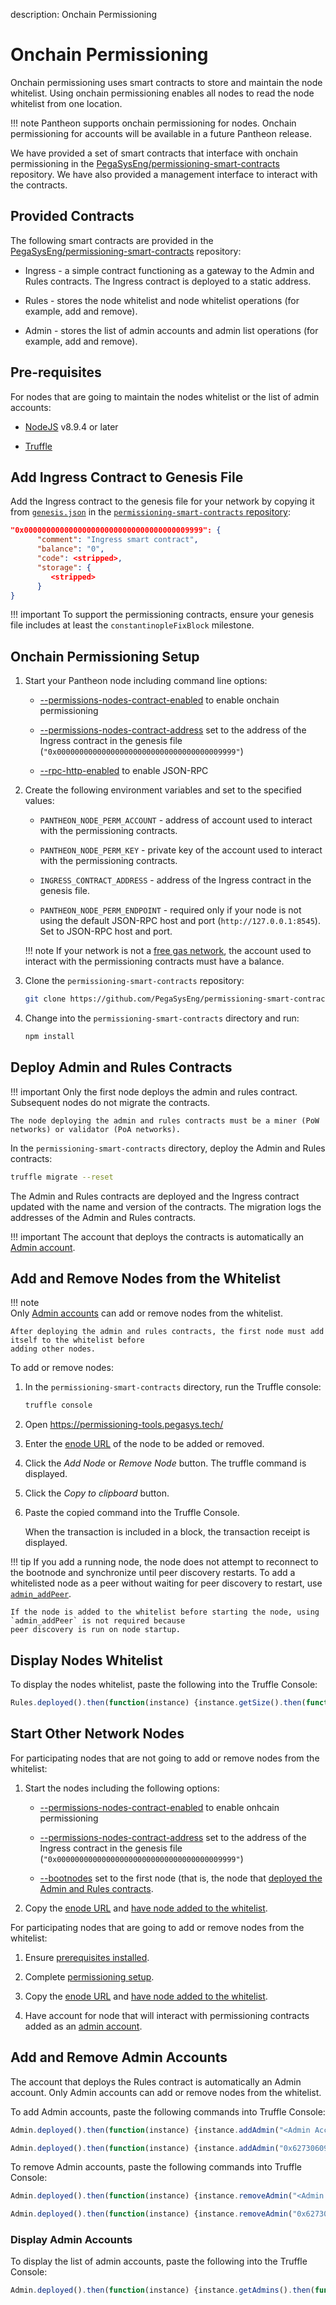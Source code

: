 description: Onchain Permissioning
<!--- END of page meta data -->

# Onchain Permissioning 

Onchain permissioning uses smart contracts to store and maintain the node whitelist. Using onchain permissioning
enables all nodes to read the node whitelist from one location. 
                                                                       
!!! note
    Pantheon supports onchain permissioning for nodes. Onchain permissioning for accounts will be available 
    in a future Pantheon release. 

We have provided a set of smart contracts that interface with onchain permissioning in the 
[PegaSysEng/permissioning-smart-contracts](https://github.com/PegaSysEng/permissioning-smart-contracts) repository. 
We have also provided a management interface to interact with the contracts. 

## Provided Contracts

The following smart contracts are provided in the [PegaSysEng/permissioning-smart-contracts](https://github.com/PegaSysEng/permissioning-smart-contracts) repository: 

* Ingress - a simple contract functioning as a gateway to the Admin and Rules contracts. The Ingress contract is deployed 
to a static address. 

* Rules - stores the node whitelist and node whitelist operations (for example, add and remove). 

* Admin - stores the list of admin accounts and admin list operations (for example, add and remove).

## Pre-requisites 

For nodes that are going to maintain the nodes whitelist or the list of admin accounts: 

* [NodeJS](https://nodejs.org/en/) v8.9.4 or later 

* [Truffle](https://truffleframework.com/docs/truffle/getting-started/installation)

## Add Ingress Contract to Genesis File

Add the Ingress contract to the genesis file for your network by copying it from [`genesis.json`](https://github.com/PegaSysEng/permissioning-smart-contracts/blob/master/genesis.json) 
in the [`permissioning-smart-contracts` repository](https://github.com/PegaSysEng/permissioning-smart-contracts): 
   
```json
"0x0000000000000000000000000000000000009999": {
      "comment": "Ingress smart contract",
      "balance": "0",
      "code": <stripped>,
      "storage": {
         <stripped>
      }
}
```

!!! important 
    To support the permissioning contracts, ensure your genesis file includes at least the `constantinopleFixBlock` milestone. 
    
## Onchain Permissioning Setup
   
1. Start your Pantheon node including command line options: 

    * [--permissions-nodes-contract-enabled](../Reference/Pantheon-CLI-Syntax.md#permissions-nodes-contract-enabled)
      to enable onchain permissioning

    * [--permissions-nodes-contract-address](../Reference/Pantheon-CLI-Syntax.md#permissions-nodes-contract-address)
      set to the address of the Ingress contract in the genesis file (`"0x0000000000000000000000000000000000009999"`)
      
    * [--rpc-http-enabled](../Reference/Pantheon-CLI-Syntax.md#rpc-http-enabled) to enable JSON-RPC

1. Create the following environment variables and set to the specified values: 

    * `PANTHEON_NODE_PERM_ACCOUNT` - address of account used to interact with the permissioning contracts. 

    * `PANTHEON_NODE_PERM_KEY` - private key of the account used to interact with the permissioning contracts.

    * `INGRESS_CONTRACT_ADDRESS` - address of the Ingress contract in the genesis file.  

    * `PANTHEON_NODE_PERM_ENDPOINT` - required only if your node is not using the default JSON-RPC host and port (`http://127.0.0.1:8545`). 
       Set to JSON-RPC host and port. 

    !!! note
        If your network is not a [free gas network](../Configuring-Pantheon/FreeGas.md), the account used to 
        interact with the permissioning contracts must have a balance. 

1. Clone the `permissioning-smart-contracts` repository: 

    ```bash 
    git clone https://github.com/PegaSysEng/permissioning-smart-contracts.git
    ```

1. Change into the `permissioning-smart-contracts` directory and run: 

    ```bash
    npm install
    ```

## Deploy Admin and Rules Contracts 

!!! important 
    Only the first node deploys the admin and rules contract. Subsequent nodes do not migrate the contracts. 
    
    The node deploying the admin and rules contracts must be a miner (PoW networks) or validator (PoA networks). 

In the `permissioning-smart-contracts` directory, deploy the Admin and Rules contracts: 

```bash
truffle migrate --reset
```

The Admin and Rules contracts are deployed and the Ingress contract updated with the name and version of the contracts. 
The migration logs the addresses of the Admin and Rules contracts. 

!!! important 
    The account that deploys the contracts is automatically an [Admin account](#add-and-remove-admin-accounts). 

## Add and Remove Nodes from the Whitelist 

!!! note  
    Only [Admin accounts](#add-and-remove-admin-accounts) can add or remove nodes from the whitelist. 

    After deploying the admin and rules contracts, the first node must add itself to the whitelist before 
    adding other nodes.
    
To add or remove nodes: 

1. In the `permissioning-smart-contracts` directory, run the Truffle console: 

    ```bash
    truffle console 
    ```

1. Open https://permissioning-tools.pegasys.tech/

1. Enter the [enode URL](../Configuring-Pantheon/Node-Keys.md#enode-url) of the node to be added or removed. 

1. Click the *Add Node* or *Remove Node* button. The truffle command is displayed.

1. Click the *Copy to clipboard* button. 

1. Paste the copied command into the Truffle Console. 

   When the transaction is included in a block, the transaction receipt is displayed. 
      

!!! tip
    If you add a running node, the node does not attempt to reconnect to the bootnode and synchronize until 
    peer discovery restarts.  To add a whitelisted node as a peer without waiting for peer discovery to restart, use [`admin_addPeer`](../Reference/JSON-RPC-API-Methods.md#admin_addpeer). 

    If the node is added to the whitelist before starting the node, using `admin_addPeer` is not required because
    peer discovery is run on node startup. 

## Display Nodes Whitelist 
 
To display the nodes whitelist, paste the following into the Truffle Console: 

```javascript
Rules.deployed().then(function(instance) {instance.getSize().then(function(txCount) {console.log("size of whitelist: " + txCount); var i=txCount; while(i>=0) {instance.getByIndex(i--).then(function(tx) {console.log(tx)})}});});
```

## Start Other Network Nodes 

For participating nodes that are not going to add or remove nodes from the whitelist:

1. Start the nodes including the following options: 

    * [--permissions-nodes-contract-enabled](../Reference/Pantheon-CLI-Syntax.md#permissions-nodes-contract-enabled)
     to enable onhcain permissioning
    
    * [--permissions-nodes-contract-address](../Reference/Pantheon-CLI-Syntax.md#permissions-nodes-contract-address)
     set to the address of the Ingress contract in the genesis file (`"0x0000000000000000000000000000000000009999"`)

    * [--bootnodes](../Reference/Pantheon-CLI-Syntax.md#bootnodes) set to the first node (that is, the node that [deployed
     the Admin and Rules contracts](#deploy-admin-and-rules-contracts).

1. Copy the [enode URL](../Configuring-Pantheon/Node-Keys.md#enode-url) and [have node added to the whitelist](#add-and-remove-nodes-from-the-whitelist).

For participating nodes that are going to add or remove nodes from the whitelist: 

1. Ensure [prerequisites installed](#pre-requisites).

1. Complete [permissioning setup](#onchain-permissioning-setup).

1. Copy the [enode URL](../Configuring-Pantheon/Node-Keys.md#enode-url) and [have node added to the whitelist](#add-and-remove-nodes-from-the-whitelist).

1. Have account for node that will interact with permissioning contracts added as an [admin account](#add-and-remove-admin-accounts). 

## Add and Remove Admin Accounts      

The account that deploys the Rules contract is automatically an Admin account. Only Admin accounts can
add or remove nodes from the whitelist.

To add Admin accounts, paste the following commands into Truffle Console:

```javascript tab="Truffle Console Command"
Admin.deployed().then(function(instance) {instance.addAdmin("<Admin Account>").then(function(tx) {console.log(tx)});});
```

```javascript tab="Example"
Admin.deployed().then(function(instance) {instance.addAdmin("0x627306090abaB3A6e1400e9345bC60c78a8BEf57").then(function(tx) {console.log(tx)});});
```

To remove Admin accounts, paste the following commands into Truffle Console:

```javascript tab="Truffle Console Command"
Admin.deployed().then(function(instance) {instance.removeAdmin("<Admin Account>").then(function(tx) {console.log(tx)});});
```

```javascript tab="Example"
Admin.deployed().then(function(instance) {instance.removeAdmin("0x627306090abaB3A6e1400e9345bC60c78a8BEf57").then(function(tx) {console.log(tx)});});
```

### Display Admin Accounts 

To display the list of admin accounts, paste the following into the Truffle Console: 

```javascript
Admin.deployed().then(function(instance) {instance.getAdmins().then(function(tx) {console.log(tx)});});
```
